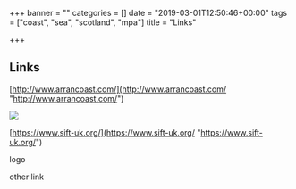 +++
banner = ""
categories = []
date = "2019-03-01T12:50:46+00:00"
tags = ["coast", "sea", "scotland", "mpa"]
title = "Links"

+++
## Links

[http://www.arrancoast.com/](http://www.arrancoast.com/ "http://www.arrancoast.com/")

![](https://www.arrancoast.com/wp-content/uploads/2018/06/coast150.jpg)

[https://www.sift-uk.org/](https://www.sift-uk.org/ "https://www.sift-uk.org/")

logo

other link